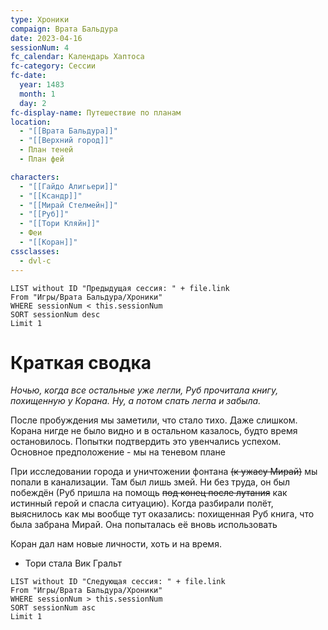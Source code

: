 ```yaml
---
type: Хроники
compaign: Врата Бальдура
date: 2023-04-16
sessionNum: 4
fc_calendar: Календарь Хаптоса
fc-category: Сессии
fc-date:
  year: 1483
  month: 1
  day: 2
fc-display-name: Путешествие по планам
location:
  - "[[Врата Бальдура]]"
  - "[[Верхний город]]"
  - План теней
  - План фей

characters:
  - "[[Гайдо Алигьери]]"
  - "[[Ксандр]]"
  - "[[Мирай Стелмейн]]"
  - "[[Руб]]"
  - "[[Тори Кляйн]]"
  - Феи
  - "[[Коран]]"
cssclasses:
  - dvl-c
---
```


```dataview
LIST without ID "Предыдущая сессия: " + file.link
From "Игры/Врата Бальдура/Хроники" 
WHERE sessionNum < this.sessionNum
SORT sessionNum desc
Limit 1
```


# Краткая сводка
*Ночью, когда все остальные уже легли, Руб прочитала книгу, похищенную у Корана. Ну, а потом спать легла и забыла.*

После пробуждения мы заметили, что стало тихо. Даже слишком. Корана нигде не было видно и в остальном казалось, будто время остановилось. Попытки подтвердить это увенчались успехом. Основное предположение - мы на теневом плане 

При исследовании города и уничтожении фонтана ~~(к ужасу Мирай)~~  мы попали в канализации. Там был лишь змей. Ни без труда, он был побеждён (Руб пришла на помощь ~~под конец после лутания~~ как истинный герой и спасла ситуацию). Когда разбирали полёт, выяснилось как мы вообще тут оказались: похищенная Руб книга, что была забрана Мирай.
Она попыталась её вновь использовать


Коран дал нам новые личности, хоть и на время. 
- Тори стала Вик Гральт


```dataview
LIST without ID "Следующая сессия: " + file.link
From "Игры/Врата Бальдура/Хроники" 
WHERE sessionNum > this.sessionNum
SORT sessionNum asc
Limit 1
```
